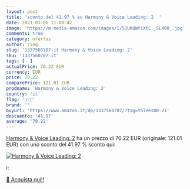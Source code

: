 ```yaml
---
layout: post
title: 'sconto del 41.97 % su Harmony & Voice Leading: 2  '
date: 2021-03-06 11:08:42
image: 'https://m.media-amazon.com/images/I/51UKQWtiXtL._SL400_.jpg'
comments: true
category: ofertas
author: ring
slug: '1337560707-it Harmony & Voice Leading: 2'
sku: '1337560707-it'
tags: [  ]
actualPrice: 70.22 EUR
currency: EUR
price: 70.22
comparePrice: 121.01 EUR
prodname: 'Harmony & Voice Leading: 2'
country: 'it'
flag: '🇮🇹'
brand: ''
buyurl: 'https://www.amazon.it/dp/1337560707/?tag=tolees00-21'
descuento: '41.97'
average: '70.22'
---
```


[Harmony & Voice Leading: 2](https://www.amazon.it/dp/1337560707/?tag=tolees00-21) ha un prezzo di 70.22 EUR (originale: 121.01 EUR) con uno sconto del 41.97 % sconto qui:

[![Harmony & Voice Leading: 2](https://m.media-amazon.com/images/I/51UKQWtiXtL._SL400_.jpg)](https://www.amazon.it/dp/1337560707/?tag=tolees00-21)

ℹ️:


[🛒 Acquista qui!!](https://www.amazon.it/dp/1337560707/?tag=tolees00-21)
